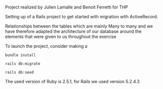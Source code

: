 Project realized by Julien Lamalle and Benoit Ferretti for THP

Setting up of a Rails project to get started with migration with ActiveRecord.

Relationships between the tables which are mainly Many to many and we have therefore adapted the architecture of our database around the elements that were given to us throughout the exercise

To launch the project, consider making a

```
bundle install
```
```
rails db:migrate
```
```
rails db:seed
```

The used version of Ruby is 2.5.1, for Rails we used version 5.2.4.3
